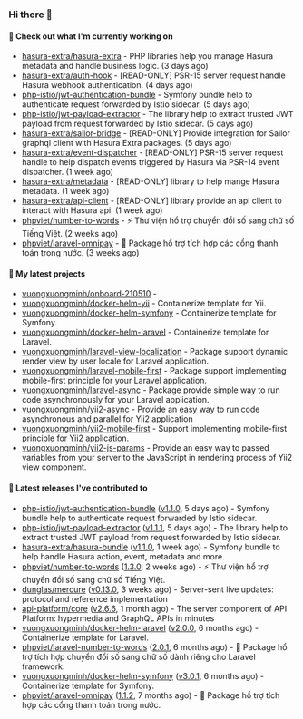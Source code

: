 ### Hi there 👋

#### 👷 Check out what I'm currently working on

- [hasura-extra/hasura-extra](https://github.com/hasura-extra/hasura-extra) - PHP libraries help you manage Hasura metadata and handle business logic. (3 days ago)
- [hasura-extra/auth-hook](https://github.com/hasura-extra/auth-hook) - [READ-ONLY] PSR-15 server request handle Hasura webhook authentication. (4 days ago)
- [php-istio/jwt-authentication-bundle](https://github.com/php-istio/jwt-authentication-bundle) - Symfony bundle help to authenticate request forwarded by Istio sidecar. (5 days ago)
- [php-istio/jwt-payload-extractor](https://github.com/php-istio/jwt-payload-extractor) - The library help to extract trusted JWT payload from request forwarded by Istio sidecar. (5 days ago)
- [hasura-extra/sailor-bridge](https://github.com/hasura-extra/sailor-bridge) - [READ-ONLY] Provide integration for Sailor graphql client with Hasura Extra packages. (5 days ago)
- [hasura-extra/event-dispatcher](https://github.com/hasura-extra/event-dispatcher) - [READ-ONLY] PSR-15 server request handle to help dispatch events triggered by Hasura via PSR-14 event dispatcher. (1 week ago)
- [hasura-extra/metadata](https://github.com/hasura-extra/metadata) - [READ-ONLY] library to help mange Hasura metadata. (1 week ago)
- [hasura-extra/api-client](https://github.com/hasura-extra/api-client) - [READ-ONLY] library provide an api client to interact with Hasura api. (1 week ago)
- [phpviet/number-to-words](https://github.com/phpviet/number-to-words) - :zap: Thư viện hổ trợ chuyển đổi số sang chữ số Tiếng Việt. (2 weeks ago)
- [phpviet/laravel-omnipay](https://github.com/phpviet/laravel-omnipay) - :dizzy: Package hổ trợ tích hợp các cổng thanh toán trong nước. (3 weeks ago)

#### 🌱 My latest projects

- [vuongxuongminh/onboard-210510](https://github.com/vuongxuongminh/onboard-210510) - 
- [vuongxuongminh/docker-helm-yii](https://github.com/vuongxuongminh/docker-helm-yii) - Containerize template for Yii.
- [vuongxuongminh/docker-helm-symfony](https://github.com/vuongxuongminh/docker-helm-symfony) - Containerize template for Symfony.
- [vuongxuongminh/docker-helm-laravel](https://github.com/vuongxuongminh/docker-helm-laravel) - Containerize template for Laravel.
- [vuongxuongminh/laravel-view-localization](https://github.com/vuongxuongminh/laravel-view-localization) - Package support dynamic render view by user locale for Laravel application.
- [vuongxuongminh/laravel-mobile-first](https://github.com/vuongxuongminh/laravel-mobile-first) - Package support implementing mobile-first principle for your Laravel application. 
- [vuongxuongminh/laravel-async](https://github.com/vuongxuongminh/laravel-async) - Package provide simple way to run code asynchronously for your Laravel application.
- [vuongxuongminh/yii2-async](https://github.com/vuongxuongminh/yii2-async) - Provide an easy way to run code asynchronous and parallel for Yii2 application
- [vuongxuongminh/yii2-mobile-first](https://github.com/vuongxuongminh/yii2-mobile-first) - Support implementing mobile-first principle for Yii2 application.
- [vuongxuongminh/yii2-js-params](https://github.com/vuongxuongminh/yii2-js-params) - Provide an easy way to passed variables from your server to the JavaScript in rendering process of Yii2 view component.

#### 🔭 Latest releases I've contributed to

- [php-istio/jwt-authentication-bundle](https://github.com/php-istio/jwt-authentication-bundle) ([v1.1.0](https://github.com/php-istio/jwt-authentication-bundle/releases/tag/v1.1.0), 5 days ago) - Symfony bundle help to authenticate request forwarded by Istio sidecar.
- [php-istio/jwt-payload-extractor](https://github.com/php-istio/jwt-payload-extractor) ([v1.1.1](https://github.com/php-istio/jwt-payload-extractor/releases/tag/v1.1.1), 5 days ago) - The library help to extract trusted JWT payload from request forwarded by Istio sidecar.
- [hasura-extra/hasura-bundle](https://github.com/hasura-extra/hasura-bundle) ([v1.1.0](https://github.com/hasura-extra/hasura-bundle/releases/tag/v1.1.0), 1 week ago) - Symfony bundle to help handle Hasura action, event, metadata and more.
- [phpviet/number-to-words](https://github.com/phpviet/number-to-words) ([1.3.0](https://github.com/phpviet/number-to-words/releases/tag/1.3.0), 2 weeks ago) - :zap: Thư viện hổ trợ chuyển đổi số sang chữ số Tiếng Việt.
- [dunglas/mercure](https://github.com/dunglas/mercure) ([v0.13.0](https://github.com/dunglas/mercure/releases/tag/v0.13.0), 3 weeks ago) - Server-sent live updates: protocol and reference implementation
- [api-platform/core](https://github.com/api-platform/core) ([v2.6.6](https://github.com/api-platform/core/releases/tag/v2.6.6), 1 month ago) - The server component of API Platform: hypermedia and GraphQL APIs in minutes
- [vuongxuongminh/docker-helm-laravel](https://github.com/vuongxuongminh/docker-helm-laravel) ([v2.0.0](https://github.com/vuongxuongminh/docker-helm-laravel/releases/tag/v2.0.0), 6 months ago) - Containerize template for Laravel.
- [phpviet/laravel-number-to-words](https://github.com/phpviet/laravel-number-to-words) ([2.0.1](https://github.com/phpviet/laravel-number-to-words/releases/tag/2.0.1), 6 months ago) - :dizzy: Package hổ trợ tích hợp chuyển đổi số sang chữ số dành riêng cho Laravel framework. 
- [vuongxuongminh/docker-helm-symfony](https://github.com/vuongxuongminh/docker-helm-symfony) ([v3.0.1](https://github.com/vuongxuongminh/docker-helm-symfony/releases/tag/v3.0.1), 6 months ago) - Containerize template for Symfony.
- [phpviet/laravel-omnipay](https://github.com/phpviet/laravel-omnipay) ([1.1.2](https://github.com/phpviet/laravel-omnipay/releases/tag/1.1.2), 7 months ago) - :dizzy: Package hổ trợ tích hợp các cổng thanh toán trong nước.

